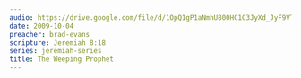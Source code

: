 ```yaml
---
audio: https://drive.google.com/file/d/1OpQ1gP1aNmhU800HC1C3JyXd_JyF9VTZ/view
date: 2009-10-04
preacher: brad-evans
scripture: Jeremiah 8:18
series: jeremiah-series
title: The Weeping Prophet
---
```

